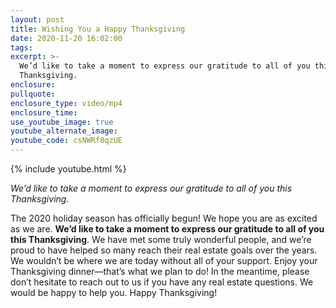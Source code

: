 ```yaml
---
layout: post
title: Wishing You a Happy Thanksgiving
date: 2020-11-20 16:02:00
tags:
excerpt: >-
  We’d like to take a moment to express our gratitude to all of you this
  Thanksgiving.
enclosure:
pullquote:
enclosure_type: video/mp4
enclosure_time:
use_youtube_image: true
youtube_alternate_image:
youtube_code: csNWRf8qzUE
---
```


{% include youtube.html %}

*We’d like to take a moment to express our gratitude to all of you this Thanksgiving.*

The 2020 holiday season has officially begun\! We hope you are as excited as we are. **We’d like to take a moment to express our gratitude to all of you this Thanksgiving**. We have met some truly wonderful people, and we’re proud to have helped so many reach their real estate goals over the years. We wouldn’t be where we are today without all of your support. Enjoy your Thanksgiving dinner—that’s what we plan to do\! In the meantime, please don’t hesitate to reach out to us if you have any real estate questions. We would be happy to help you. Happy Thanksgiving\!
